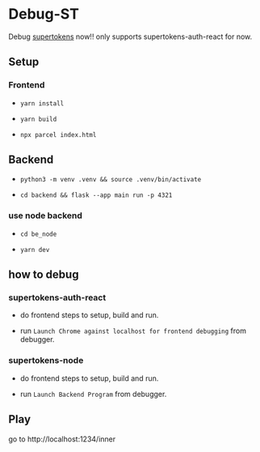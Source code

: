 # Debug-ST

Debug [supertokens](https://github.com/supertokens) now!!
only supports supertokens-auth-react for now.

## Setup

### Frontend

- `yarn install`

- `yarn build`

- `npx parcel index.html`

## Backend

- `python3 -m venv .venv && source .venv/bin/activate`

- `cd backend && flask --app main run -p 4321`

### use node backend
- `cd be_node`

- `yarn dev`

## how to debug

### supertokens-auth-react

- do frontend steps to setup, build and run. 

- run `Launch Chrome against localhost for frontend debugging` from debugger.

### supertokens-node

- do frontend steps to setup, build and run.

- run `Launch Backend Program` from debugger.

## Play

go to http://localhost:1234/inner 

